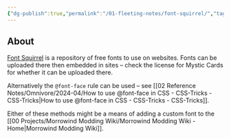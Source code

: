 ```yaml
---
{"dg-publish":true,"permalink":"/01-fleeting-notes/font-squirrel/","tags":["CSS","MMW-Dev/CSS","Obsidian/CSS","Quartz/CSS","MMW-Style"]}
---
```


## About

[Font Squirrel](https://www.fontsquirrel.com/tools/webfont-generator) is a repository of free fonts to use on websites. Fonts can be uploaded there then embedded in sites – check the license for Mystic Cards for whether it can be uploaded there.

Alternatively the `@font-face` rule can be used – see [[02 Reference Notes/Omnivore/2024-04/How to use @font-face in CSS - CSS-Tricks - CSS-Tricks\|How to use @font-face in CSS - CSS-Tricks - CSS-Tricks]].

Either of these methods might be a means of adding a custom font to the [[00 Projects/Morrowind Modding Wiki/Morrowind Modding Wiki - Home\|Morrowind Modding Wiki]].